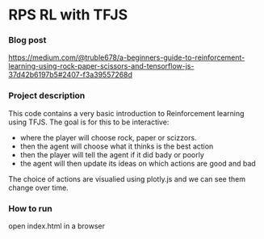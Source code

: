 # RPS RL with TFJS

### Blog post 
https://medium.com/@truble678/a-beginners-guide-to-reinforcement-learning-using-rock-paper-scissors-and-tensorflow-js-37d42b6197b5#2407-f3a39557268d

### Project description

This code contains a very basic introduction to Reinforcement learning using TFJS.
The goal is for this to be interactive:
  - where the player will choose rock, paper or scizzors.
  - then the agent will choose what it thinks is the best action
  - then the player will tell the agent if it did bady or poorly
  - the agent will then update its ideas on which actions are good and bad
 
The choice of actions are visualied using plotly.js and we can see them change over time.

### How to run
open index.html in a browser
